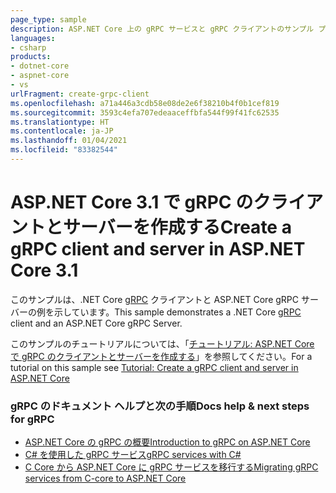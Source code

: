 ```yaml
---
page_type: sample
description: ASP.NET Core 上の gRPC サービスと gRPC クライアントのサンプル プロジェクト。
languages:
- csharp
products:
- dotnet-core
- aspnet-core
- vs
urlFragment: create-grpc-client
ms.openlocfilehash: a71a446a3cdb58e08de2e6f38210b4f0b1cef819
ms.sourcegitcommit: 3593c4efa707edeaaceffbfa544f99f41fc62535
ms.translationtype: HT
ms.contentlocale: ja-JP
ms.lasthandoff: 01/04/2021
ms.locfileid: "83382544"
---
```

# <a name="create-a-grpc-client-and-server-in-aspnet-core-31"></a><span data-ttu-id="b0db5-102">ASP.NET Core 3.1 で gRPC のクライアントとサーバーを作成する</span><span class="sxs-lookup"><span data-stu-id="b0db5-102">Create a gRPC client and server in ASP.NET Core 3.1</span></span>

<span data-ttu-id="b0db5-103">このサンプルは、.NET Core [gRPC](https://grpc.io/docs/guides/) クライアントと ASP.NET Core gRPC サーバーの例を示しています。</span><span class="sxs-lookup"><span data-stu-id="b0db5-103">This sample demonstrates a .NET Core [gRPC](https://grpc.io/docs/guides/) client and an ASP.NET Core gRPC Server.</span></span>

<span data-ttu-id="b0db5-104">このサンプルのチュートリアルについては、「[チュートリアル: ASP.NET Core で gRPC のクライアントとサーバーを作成する](https://docs.microsoft.com/aspnet/core/tutorials/grpc/grpc-start?view=aspnetcore-3.1&tabs=visual-studio)」を参照してください。</span><span class="sxs-lookup"><span data-stu-id="b0db5-104">For a tutorial on this sample see [Tutorial: Create a gRPC client and server in ASP.NET Core](https://docs.microsoft.com/aspnet/core/tutorials/grpc/grpc-start?view=aspnetcore-3.1&tabs=visual-studio)</span></span>

### <a name="docs-help--next-steps-for-grpc"></a><span data-ttu-id="b0db5-105">gRPC のドキュメント ヘルプと次の手順</span><span class="sxs-lookup"><span data-stu-id="b0db5-105">Docs help & next steps for gRPC</span></span>

* [<span data-ttu-id="b0db5-106">ASP.NET Core の gRPC の概要</span><span class="sxs-lookup"><span data-stu-id="b0db5-106">Introduction to gRPC on ASP.NET Core</span></span>](https://docs.microsoft.com/aspnet/core/grpc/)
* [<span data-ttu-id="b0db5-107">C# を使用した gRPC サービス</span><span class="sxs-lookup"><span data-stu-id="b0db5-107">gRPC services with C#</span></span>](https://docs.microsoft.com/aspnet/core/grpc/basics/)
* [<span data-ttu-id="b0db5-108">C Core から ASP.NET Core に gRPC サービスを移行する</span><span class="sxs-lookup"><span data-stu-id="b0db5-108">Migrating gRPC services from C-core to ASP.NET Core</span></span>](https://docs.microsoft.com/aspnet/core/grpc/migration/)